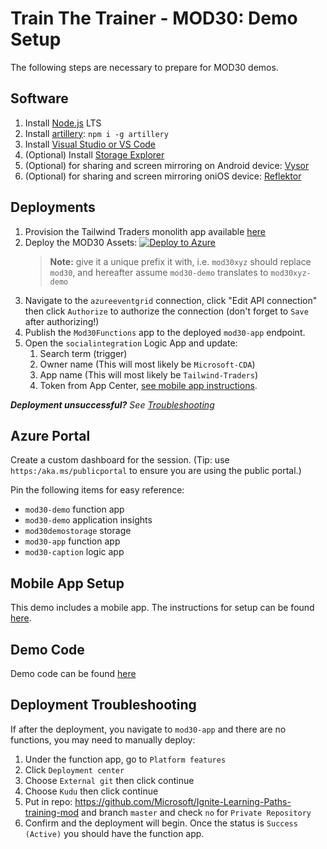 # Train The Trainer - MOD30: Demo Setup

The following steps are necessary to prepare for MOD30 demos.

## Software

1. Install [Node.js](https://nodejs.org) LTS
2. Install [artillery](https://artillery.io/): `npm i -g artillery`
3. Install [Visual Studio or VS Code](https://visualstudio.microsoft.com/?WT.mc_id=msignitethetour2019-github-mod30)
4. (Optional) Install [Storage Explorer](https://docs.microsoft.com/azure/vs-azure-tools-storage-manage-with-storage-explorer?tabs=windows&WT.mc_id=msignitethetour2019-github-mod30)
5. (Optional) for sharing and screen mirroring on Android device: [Vysor](http://www.vysor.io/)
6. (Optional) for sharing and screen mirroring oniOS device: [Reflektor](https://www.airsquirrels.com/reflector)

## Deployments

1. Provision the Tailwind Traders monolith app available [here](https://github.com/microsoft/TailwindTraders-Website/tree/master/Source/Tailwind.Traders.Web/Standalone#deploy-to-azure-app-service-automatic-deployment)
2. Deploy the MOD30 Assets: [![Deploy to Azure](https://azuredeploy.net/deploybutton.png)](https://azuredeploy.net/?repository=https://github.com/microsoft/ignite-learning-paths-training/tree/master/mod30)
    > **Note:** give it a unique prefix it with, i.e. `mod30xyz` should replace `mod30`, and hereafter assume `mod30-demo` translates to `mod30xyz-demo`
3. Navigate to the `azureeventgrid` connection, click "Edit API connection" then click `Authorize` to authorize the connection (don't forget to `Save` after authorizing!)
4. Publish the `Mod30Functions` app to the deployed `mod30-app` endpoint.
5. Open the `socialintegration` Logic App and update:
    1. Search term (trigger)
    2. Owner name (This will most likely be `Microsoft-CDA`)
    3. App name (This will most likely be `Tailwind-Traders`)
    4. Token from App Center, [see mobile app instructions](MOBILE-APP-README.md). 

***Deployment unsuccessful?** See [Troubleshooting](#troubleshooting)*

## Azure Portal

Create a custom dashboard for the session. (Tip: use `https:/aka.ms/publicportal` to ensure you are using the public portal.)

Pin the following items for easy reference:

* `mod30-demo` function app
* `mod30-demo` application insights
* `mod30demostorage` storage
* `mod30-app` function app
* `mod30-caption` logic app

## Mobile App Setup

This demo includes a mobile app. The instructions for setup can be found [here](MOBILE-APP-README.md).

## Demo Code

Demo code can be found [here](https://github.com/microsoft/ignite-learning-paths-training-mod/blob/master/mod30/src/Mod30Functions/)

## Deployment Troubleshooting

If after the deployment, you navigate to `mod30-app` and there are no functions, you may need to manually deploy:

1. Under the function app, go to `Platform features`
2. Click `Deployment center`
3. Choose `External git` then click continue
4. Choose `Kudu` then click continue
5. Put in repo: https://github.com/Microsoft/Ignite-Learning-Paths-training-mod and branch `master` and check `no` for `Private Repository`
6. Confirm and the deployment will begin. Once the status is `Success (Active)` you should have the function app.
